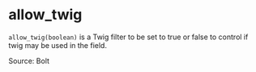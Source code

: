 # allow_twig

`allow_twig(boolean)` is a Twig filter to be set to true or false to control if twig may be used in the field.


Source: Bolt